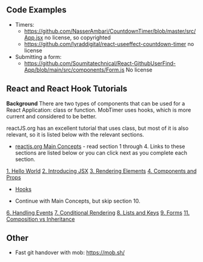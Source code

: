 ## Code Examples

- Timers:
  - https://github.com/NasserAmbari/CountdownTimer/blob/master/src/App.jsx no license, so copyrighted
  - https://github.com/lyraddigital/react-useeffect-countdown-timer no license
- Submitting a form:
  - https://github.com/Soumitatechnical/React-GithubUserFind-App/blob/main/src/components/Form.js No license

## React and React Hook Tutorials

**Background**
There are two types of components that can be used for a React Application: class or function.
MobTimer uses hooks, which is more current and considered to be better.

reactJS.org has an excellent tutorial that uses class, but most of it is also relevant, so it is listed below with the relevant sections.

- [reactjs.org Main Concepts](https://reactjs.org/docs/hello-world.html) - read section 1 through 4. Links to these sections are listed below or you can click next as you complete each section.

[1. Hello World](https://reactjs.org/docs/hello-world.html)
[2. Introducing JSX](https://reactjs.org/docs/introducing-jsx.html)
[3. Rendering Elements](https://reactjs.org/docs/rendering-elements.html)
[4. Components and Props](https://reactjs.org/docs/components-and-props.html)

- [Hooks](https://reactjs.org/docs/hooks-state.html)

- Continue with Main Concepts, but skip section 10.

[6. Handling Events](https://reactjs.org/docs/handling-events.html)
[7. Conditional Rendering](https://reactjs.org/docs/conditional-rendering.html)
[8. Lists and Keys](https://reactjs.org/docs/lists-and-keys.html)
[9. Forms](https://reactjs.org/docs/forms.html)
[11. Composition vs Inheritance](https://reactjs.org/docs/composition-vs-inheritance.html)

## Other

- Fast git handover with mob: https://mob.sh/
